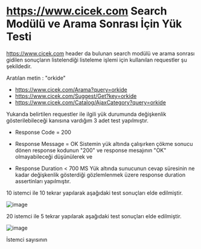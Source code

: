 # https://www.cicek.com Search Modülü ve Arama Sonrası İçin Yük Testi

https://www.cicek.com header da bulunan search modülü ve arama sonrası gidilen sonuçların listelendiği listeleme işlemi için kullanılan requestler şu şekildedir.

Aratılan metin : "orkide"

- https://www.cicek.com/Arama?query=orkide 
- https://www.cicek.com/Suggest/Get?key=orkide
- https://www.cicek.com/Catalog/AjaxCategory?query=orkide 

Yukarıda belirtilen requestler ile ilgili yük durumunda değişkenlik gösterilebileceği kanısına vardığım 3 adet test yapılmıştır.

- Response Code = 200 
- Response Message = OK
Sistemin yük altında çalışırken çökme sonucu dönen response kodunun "200" ve response mesajının "OK" olmayabileceği düşünülerek ve

- Response Duration < 700 MS
Yük altında sunucunun cevap süresinin ne kadar değişkenlik gösterdiği gözlemlenmek üzere response duration assertinları yapılmıştır.

10 istemci ile 10 tekrar yapılarak aşağıdaki test sonuçları elde edilmiştir.

![image](https://user-images.githubusercontent.com/13181041/149926920-82de5832-813c-411f-a5ac-1a8f5d925b34.png)



20 istemci ile 5 tekrar yapılarak aşağıdaki test sonuçları elde edilmiştir.

![image](https://user-images.githubusercontent.com/13181041/149927000-cacc2ab9-e4e9-4491-bd9a-0b1d4c861c54.png)

İstemci sayısının 
